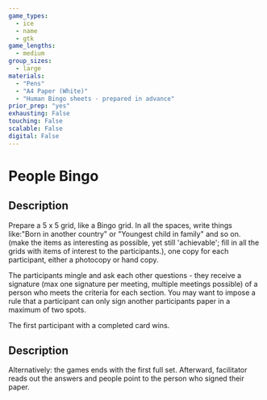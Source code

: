 ```yaml
---
game_types:
  - ice
  - name
  - gtk
game_lengths:
  - medium
group_sizes:
  - large
materials:
  - "Pens"
  - "A4 Paper (White)"
  - "Human Bingo sheets - prepared in advance"
prior_prep: "yes"
exhausting: False
touching: False
scalable: False
digital: False
---
```

# People Bingo

## Description
Prepare a 5 x 5 grid, like a Bingo grid. 
In all the spaces, write things like:"Born in another country" or "Youngest child in family" and so on. (make the items as interesting as possible, yet still 'achievable'; fill in all the grids with items of interest to the participants.), one copy for each participant, either a photocopy or hand copy.

The participants mingle and ask each other questions - they receive a signature (max one signature per meeting, multiple meetings possible) of a person who meets the criteria for each section.
You may want to impose a rule that a participant can only sign another participants paper in a maximum of two spots.

The first participant with a completed card wins.

## Description
Alternatively: the games ends with the first full set.
Afterward, facilitator reads out the answers and people point to the person who signed their paper.
